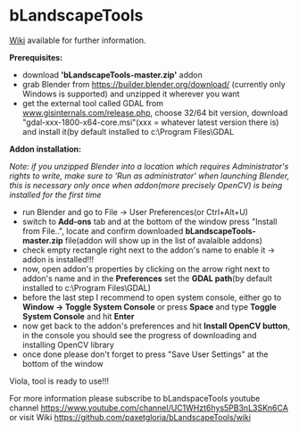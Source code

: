 bLandscapeTools
==========

[Wiki](https://github.com/paxetgloria/bLandscapeTools/wiki) available for further information.

**Prerequisites:**
- download **'bLandscapeTools-master.zip'** addon
- grab Blender from https://builder.blender.org/download/ (currently only Windows is supported) and unzipped it wherever you want
- get the external tool called GDAL from www.gisinternals.com/release.php, choose 32/64 bit version, download "gdal-xxx-1800-x64-core.msi"(xxx = whatever latest version there is) and install it(by default installed to c:\Program Files\GDAL


**Addon installation:**

*Note: if you unzipped Blender into a location which requires Administrator's rights to write, make sure to 'Run as administrator' when launching Blender, this is necessary only once when addon(more precisely OpenCV) is being installed for the first time*
- run Blender and go to File -> User Preferences(or Ctrl+Alt+U)
- switch to **Add-ons** tab and at the bottom of the window press "Install from File..", locate and confirm downloaded **bLandscapeTools-master.zip** file(addon will show up in the list of avalaible addons)
- check empty rectangle right next to the addon's name to enable it -> addon is installed!!!
- now, open addon's properties by clicking on the arrow right next to addon's name and in the **Preferences** set the **GDAL path**(by default installed to c:\Program Files\GDAL)
- before the last step I recommend to open system console, either go to **Window -> Toggle System Console** or  press **Space** and type **Toggle System Console** and hit **Enter**
- now get back to the addon's preferences and hit **Install OpenCV button**, in the console you should see the progress of downloading and installing OpenCV library
- once done please don't forget to press "Save User Settings" at the bottom of the window 

Viola, tool is ready to use!!!

For more information please subscribe to bLandspaceTools youtube channel https://www.youtube.com/channel/UC1WHzt6hys5PB3nL3SKn6CA
or visit Wiki https://github.com/paxetgloria/bLandscapeTools/wiki
